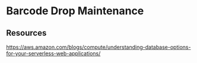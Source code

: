# Barcode Drop Maintenance

## Resources

https://aws.amazon.com/blogs/compute/understanding-database-options-for-your-serverless-web-applications/

